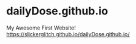 # dailyDose.github.io
My Awesome First Website!
https://slickerglitch.github.io/dailyDose.github.io/
